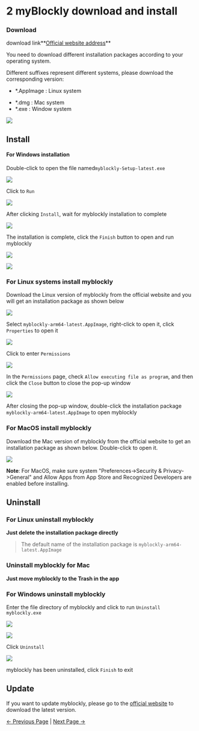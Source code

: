 # 2 myBlockly download and install

### Download

download link**[Official website address](https://www.elephantrobotics.com/en/downloads/)**

You need to download different installation packages according to your operating system.



Different suffixes represent different systems, please download the corresponding version:

- *.AppImage  : Linux system

* *.dmg : Mac system
* *.exe : Window system



![](../../../../resources/5-BasicApplication/5.2.1/m5/img/download.png)



## Install

#### For Windows installation

Double-click to open the file named`myblockly-Setup-latest.exe`

![](../../../../resources/5-BasicApplication/5.2.1/m5/img/install_1.png)

Click to `Run`

![](../../../../resources/5-BasicApplication/5.2.1/m5/img/install_2.png)

After clicking `Install`, wait for myblockly installation to complete

![](../../../../resources/5-BasicApplication/5.2.1/m5/img/install_3.png)



The installation is complete, click the `Finish` button to open and run myblockly

![](../../../../resources/5-BasicApplication/5.2.1/m5/img/install_4.png)

![](../../../../resources/5-BasicApplication/5.2.1/m5/img/install_5.png)







### For Linux systems install myblockly

Download the Linux version of myblockly from the official website and you will get an installation package as shown below

![](../../../../resources/5-BasicApplication/5.2.1/m5/img/appimage.png)





Select `myblockly-arm64-latest.AppImage`, right-click to open it, click `Properties` to open it

<img src="../../../../resources/5-BasicApplication/5.2.1/m5/img/appimage1.png"  />



Click to enter `Permissions`

<img src="../../../../resources/5-BasicApplication/5.2.1/m5/img/appimage2.png"  />



In the `Permissions` page, check `Allow executing file as program`, and then click the `Close` button to close the pop-up window

<img src="../../../../resources/5-BasicApplication/5.2.1/m5/img/appimage3.png"  />



After closing the pop-up window, double-click the installation package `myblockly-arm64-latest.AppImage` to open myblockly



### For MacOS install myblockly

Download the Mac version of myblockly from the official website to get an installation package as shown below. Double-click to open it.

![](../../../../resources/5-BasicApplication/5.2.1/m5/img/mac.png)

**Note**: For MacOS, make sure system "Preferences->Security & Privacy->General" and Allow Apps from App Store and Recognized Developers are enabled before installing.







## Uninstall



### For Linux uninstall myblockly

**Just delete the installation package directly**

>The default name of the installation package is `myblockly-arm64-latest.AppImage`





### Uninstall myblockly for Mac

**Just move myblockly to the Trash in the app**





### For Windows uninstall myblockly

Enter the file directory of myblockly and click to run `Uninstall myblockly.exe`

<img src="../../../../resources/5-BasicApplication/5.2.1/m5/img/uninstall.png"  />

![](../../../../resources/5-BasicApplication/5.2.1/m5/img/uninstall_1.png)



Click `Uninstall`

![](../../../../resources/5-BasicApplication/5.2.1/m5/img/uninstall_2.png)

myblockly has been uninstalled, click `Finish` to exit





## Update

If you want to update myblockly, please go to the [official website](https://www.elephantrobotics.com/en/downloads/) to download the latest version.




[← Previous Page](./1-myBlocklyFirstUse.md) | [Next Page →](./3-interface_description.md)
